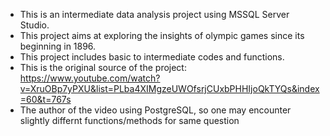 * This is an intermediate data analysis project using MSSQL Server Studio.
* This project aims at exploring the insights of olympic games since its beginning in 1896.
* This project includes basic to intermediate codes and functions.
* This is the original source of the project: https://www.youtube.com/watch?v=XruOBp7yPXU&list=PLba4XIMgzeUWOfsrjCUxbPHHIjoQkTYQs&index=60&t=767s 
* The author of the video using PostgreSQL, so one may encounter slightly differnt functions/methods for same question

